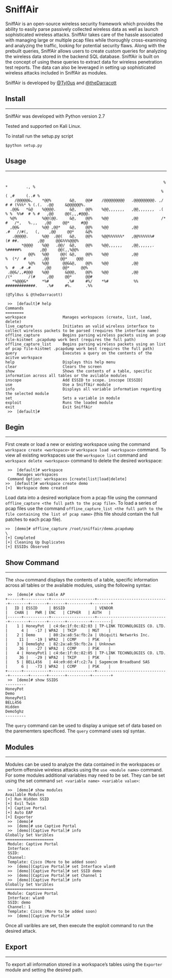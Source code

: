 # SniffAir

SniffAir is an open-source wireless security framework which provides the ability to easily parse passively collected wireless data as well as launch sophisticated wireless attacks. SniffAir takes care of the hassle associated with managing large or multiple pcap files while thoroughly cross-examining and analyzing the traffic, looking for potential security flaws. Along with the prebuilt queries, SniffAir allows users to create custom queries for analyzing the wireless data stored in the backend SQL database. SniffAir is built on the concept of using these queries to extract data for wireless penetration test reports. The data can also be leveraged in setting up sophisticated wireless attacks included in SniffAir as modules.

SniffAir is developed by [@Tyl0us](https://twitter.com/Tyl0us) and [@theDarracott](https://twitter.com/theDarracott)


## Install
-----
SniffAir was developed with Python version 2.7

Tested and supported on Kali Linux.


To install run the setup.py script
```
$python setup.py
```

## Usage
-----

```

                                                                     % *        ., %                         
                                                                    % ( ,#     (..# %                        
    /@@@@@&,    *@@%        &@,    @@#    /@@@@@@@@@   .@@@@@@@@@. ,/ # # (%%%* % (.(.  .@@     &@@@@@@%.    
  .@@&   *&@    %@@@@.      &@,    @@%    %@@,,,,,,,   ,@@,,,,,,,  .( % %  %%#  # % #   ,@@     @@(,,,#@@@.  
  %@%           %@@(@@.     &@,    @@%    %@@          ,@@          /* #   /*,   %.,,   ,@@     @@*     #@@  
  ,@@&          %@@ ,@@*    &@,    @@%    %@@          ,@@           .#   //#(,   (,    ,@@     @@*     &@%  
   .@@@@@.      %@@  .@@(   &@,    @@%    %@@%%%%%%*   ,@@%%%%%%#         (# ##.        ,@@     @@&%%%@@@%   
       *@@@@    %@@   .@@/  &@,    @@%    %@@,,,,,,    ,@@,,,,,,.        %#####%        ,@@     @@(,,%@@%    
          @@%   %@@     @@( &@,    @@%    %@@          ,@@              %  (*/  #       ,@@     @@*    @@@   
          %@%   %@@      @@&&@,    @@%    %@@          ,@@             %  #  .# .#      ,@@     @@*     @@%  
 .@@&/,,#@@@    %@@       &@@@,    @@%    %@@          ,@@            /(*       /(#     ,@@     @@*      @@# 
   *%@@@&*      *%#        ,%#     #%/    *%#           %%            #############.    .%#     #%.      .%% 
                                                                  (@Tyl0us & @theDarracott)

 >>  [default]# help
Commands
========
workspace                Manages workspaces (create, list, load, delete)
live_capture             Initiates an valid wireless interface to collect wireless packets to be parsed (requires the interface name)
offline_capture          Begins parsing wireless packets using an pcap file-kistmet .pcapdump work best (requires the full path)
offline_capture_list     Begins parsing wireless packets using an list of pcap file-kistmet .pcapdump work best (requires the full path)
query                    Executes a query on the contents of the acitve workspace
help                     Displays this help menu
clear                    Clears the screen
show                     Shows the contents of a table, specific information across all tables or the avilable modules
inscope                  Add ESSID to scope. inscope [ESSID]
use                      Use a SniffAir module
info                     Displays all variable information regarding the selected module
set                      Sets a variable in module
exploit                  Runs the loaded module
exit                     Exit SniffAir
 >>  [default]# 
```

## Begin
-----
First create or load a new or existing workspace using the command ```workspace create <workspace>``` or ```workspace load <workspace>``` command. To view all existing workspaces use the ```workspace list``` command and ```workspace delete <workspace>``` command to delete the desired workspace:
 
```
 >>  [default]# workspace
     Manages workspaces
 Command Option: workspaces [create|list|load|delete]
>>  [default]# workspace create demo
[+]  Workspace demo created
```


Load data into a desired workplace from a pcap file using the command ```offline_capture <the full path to the pcap file>```. To load a series of pcap files use the command ```offline_capture_list <the full path to the file containing the list of pcap name>``` (this file should contain the full patches to each pcap file).
 
 ```
 >>  [demo]# offline_capture /root/sniffair/demo.pcapdump
\
[+] Completed
[+] Cleaning Up Duplicates
[+] ESSIDs Observed
```
 

## Show Command
-----
The ```show``` command displays the contents of a table, specific information across all tables or the available modules, using the following syntax:

```
 >>  [demo]# show table AP
+------+-----------+-------------------+-------------------------------+--------+-------+-------+----------+--------+
|   ID | ESSID     | BSSID             | VENDOR                        |   CHAN |   PWR | ENC   | CIPHER   | AUTH   |
|------+-----------+-------------------+-------------------------------+--------+-------+-------+----------+--------|
|    1 | HoneyPot  | c4:6e:1f:0c:82:03 | TP-LINK TECHNOLOGIES CO. LTD. |      4 |   -17 | WPA2  | TKIP     | MGT    |
|    2 | Demo      | 80:2a:a8:5a:fb:2a | Ubiquiti Networks Inc.        |     11 |   -19 | WPA2  | CCMP     | PSK    |
|    3 | Demo5ghz  | 82:2a:a8:5b:fb:2a | Unknown                       |     36 |   -27 | WPA2  | CCMP     | PSK    |
|    4 | HoneyPot1 | c4:6e:1f:0c:82:05 | TP-LINK TECHNOLOGIES CO. LTD. |     36 |   -29 | WPA2  | TKIP     | PSK    |
|    5 | BELL456   | 44:e9:dd:4f:c2:7a | Sagemcom Broadband SAS        |      6 |   -73 | WPA2  | CCMP     | PSK    |
+------+-----------+-------------------+-------------------------------+--------+-------+-------+----------+--------+
 >>  [demo]# show SSIDS
---------
HoneyPot
Demo
HoneyPot1
BELL456
Hidden
Demo5ghz
---------

```

The ```query``` command can be used to display a unique set of data based on the parememters specificed. The ```query``` command uses sql syntax.

## Modules
-----

Modules can be used to analyze the data contained in the workspaces or perform offensive wireless attacks using the ```use <module name>``` command. For some modules additional variables may need to be set. They can be set using the set command ```set <variable name> <variable value>```:
```
 >>  [demo]# show modules
Available Modules
[+] Run Hidden SSID
[+] Evil Twin
[+] Captive Portal
[+] Auto EAP
[+] Exporter
 >>  [demo]# 
 >>  [demo]# use Captive Portal
 >>  [demo][Captive Portal]# info
Globally Set Varibles
=====================
 Module: Captive Portal
 Interface: 
 SSID: 
 Channel: 
 Template: Cisco (More to be added soon)
 >>  [demo][Captive Portal]# set Interface wlan0
 >>  [demo][Captive Portal]# set SSID demo
 >>  [demo][Captive Portal]# set Channel 1
 >>  [demo][Captive Portal]# info
Globally Set Varibles
=====================
 Module: Captive Portal
 Interface: wlan0
 SSID: demo
 Channel: 1
 Template: Cisco (More to be added soon)
 >>  [demo][Captive Portal]# 
```
Once all varibles are set, then execute the exploit command to run the desired attack.


## Export
-----
To export all information stored in a workspace’s tables using the ```Exporter``` module and setting the desired path.
